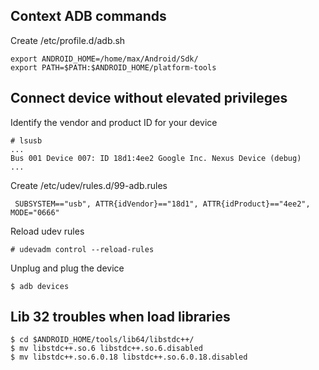 ## Context ADB commands

Create /etc/profile.d/adb.sh
```
export ANDROID_HOME=/home/max/Android/Sdk/
export PATH=$PATH:$ANDROID_HOME/platform-tools
```

## Connect device without elevated privileges

Identify the vendor and product ID for your device
```
# lsusb
...
Bus 001 Device 007: ID 18d1:4ee2 Google Inc. Nexus Device (debug)
...
```
Create /etc/udev/rules.d/99-adb.rules
```
 SUBSYSTEM=="usb", ATTR{idVendor}=="18d1", ATTR{idProduct}=="4ee2", MODE="0666"
```
Reload udev rules
```
# udevadm control --reload-rules
```
Unplug and plug the device
```
$ adb devices
```
## Lib 32 troubles when load libraries
```
$ cd $ANDROID_HOME/tools/lib64/libstdc++/
$ mv libstdc++.so.6 libstdc++.so.6.disabled
$ mv libstdc++.so.6.0.18 libstdc++.so.6.0.18.disabled
```
